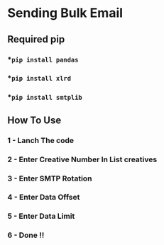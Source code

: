 # Sending Bulk Email

## Required pip

### \*`pip install pandas`

### \*`pip install xlrd`

### \*`pip install smtplib`

## How To Use

### 1 - Lanch The code

### 2 - Enter Creative Number In List creatives

### 3 - Enter SMTP Rotation

### 4 - Enter Data Offset

### 5 - Enter Data Limit

### 6 - Done !!
